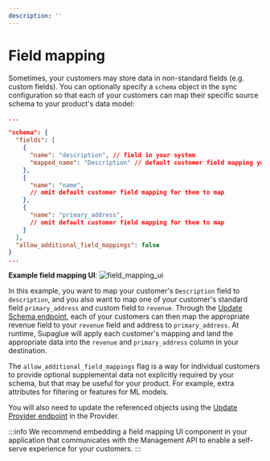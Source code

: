 ```yaml
---
description: ''
---
```


# Field mapping

Sometimes, your customers may store data in non-standard fields (e.g. custom fields). You can optionally specify a `schema` object in the sync configuration so that each of your customers can map their specific source schema to your product's data model:

```json
...

"schema": {
  "fields": [
    {
      "name": "description", // field in your system
      "mapped_name": "Description" // default customer field mapping you define
    },
    {
      "name": "name",
      // omit default customer field mapping for them to map
    },
    {
      "name": "primary_address",
      // omit default customer field mapping for them to map
    }
  ],
  "allow_additional_field_mappings": false
}
...
```

**Example field mapping UI**:
![field_mapping_ui](/img/field-mapping-ui.png 'salesforce field mapping ui')

In this example, you want to map your customer's `Description` field to `description`, and you also want to map one of your customer's standard field `primary_address` and custom field to `revenue`. Through the [Update Schema endpoint](api/v2/mgmt/update-schema), each of your customers can then map the appropriate revenue field to your `revenue` field and address to `primary_address`. At runtime, Supaglue will apply each customer's mapping and land the appropriate data into the `revenue` and `primary_address` column in your destination.

The `allow_additional_field_mappings` flag is a way for individual customers to provide optional supplemental data not explicitly required by your schema, but that may be useful for your product. For example, extra attributes for filtering or features for ML models.

You will also need to update the referenced objects using the [Update Provider endpoint](api/v2/mgmt/update-provider) in the Provider.

:::info
We recommend embedding a field mapping UI component in your application that communicates with the Management API to enable a self-serve experience for your customers.
:::
